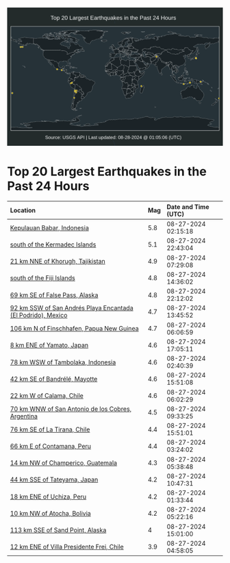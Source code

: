 ![Map](./map.png)

# Top 20 Largest Earthquakes in the Past 24 Hours

| Location | Mag | Date and Time (UTC) |
|:---|:---|:---|
| [Kepulauan Babar, Indonesia](https://earthquake.usgs.gov/earthquakes/eventpage/us6000nmzd) | 5.8 | 08-27-2024 02:15:18 |
| [south of the Kermadec Islands](https://earthquake.usgs.gov/earthquakes/eventpage/us6000nn4q) | 5.1 | 08-27-2024 22:43:04 |
| [21 km NNE of Khorugh, Tajikistan](https://earthquake.usgs.gov/earthquakes/eventpage/us6000nn17) | 4.9 | 08-27-2024 07:29:08 |
| [south of the Fiji Islands](https://earthquake.usgs.gov/earthquakes/eventpage/us6000nn2c) | 4.8 | 08-27-2024 14:36:02 |
| [69 km SE of False Pass, Alaska](https://earthquake.usgs.gov/earthquakes/eventpage/us6000nn4i) | 4.8 | 08-27-2024 22:12:02 |
| [92 km SSW of San Andrés Playa Encantada (El Podrido), Mexico](https://earthquake.usgs.gov/earthquakes/eventpage/us6000nn27) | 4.7 | 08-27-2024 13:45:52 |
| [106 km N of Finschhafen, Papua New Guinea](https://earthquake.usgs.gov/earthquakes/eventpage/us6000nn0v) | 4.7 | 08-27-2024 06:06:59 |
| [8 km ENE of Yamato, Japan](https://earthquake.usgs.gov/earthquakes/eventpage/us6000nn2w) | 4.6 | 08-27-2024 17:05:11 |
| [78 km WSW of Tambolaka, Indonesia](https://earthquake.usgs.gov/earthquakes/eventpage/us6000nn03) | 4.6 | 08-27-2024 02:40:39 |
| [42 km SE of Bandrélé, Mayotte](https://earthquake.usgs.gov/earthquakes/eventpage/us6000nn2q) | 4.6 | 08-27-2024 15:51:08 |
| [22 km W of Calama, Chile](https://earthquake.usgs.gov/earthquakes/eventpage/us6000nn0u) | 4.6 | 08-27-2024 06:02:29 |
| [70 km WNW of San Antonio de los Cobres, Argentina](https://earthquake.usgs.gov/earthquakes/eventpage/us6000nn1e) | 4.5 | 08-27-2024 09:33:25 |
| [76 km SE of La Tirana, Chile](https://earthquake.usgs.gov/earthquakes/eventpage/us6000nn2m) | 4.4 | 08-27-2024 15:51:01 |
| [66 km E of Contamana, Peru](https://earthquake.usgs.gov/earthquakes/eventpage/us6000nn0h) | 4.4 | 08-27-2024 03:24:02 |
| [14 km NW of Champerico, Guatemala](https://earthquake.usgs.gov/earthquakes/eventpage/us6000nn0t) | 4.3 | 08-27-2024 05:38:48 |
| [44 km SSE of Tateyama, Japan](https://earthquake.usgs.gov/earthquakes/eventpage/us6000nn1p) | 4.2 | 08-27-2024 10:47:31 |
| [18 km ENE of Uchiza, Peru](https://earthquake.usgs.gov/earthquakes/eventpage/us6000nmz7) | 4.2 | 08-27-2024 01:33:44 |
| [10 km NW of Atocha, Bolivia](https://earthquake.usgs.gov/earthquakes/eventpage/us6000nn0r) | 4.2 | 08-27-2024 05:22:16 |
| [113 km SSE of Sand Point, Alaska](https://earthquake.usgs.gov/earthquakes/eventpage/us6000nn2e) | 4 | 08-27-2024 15:01:00 |
| [12 km ENE of Villa Presidente Frei, Chile](https://earthquake.usgs.gov/earthquakes/eventpage/us6000nn0l) | 3.9 | 08-27-2024 04:58:05 |
